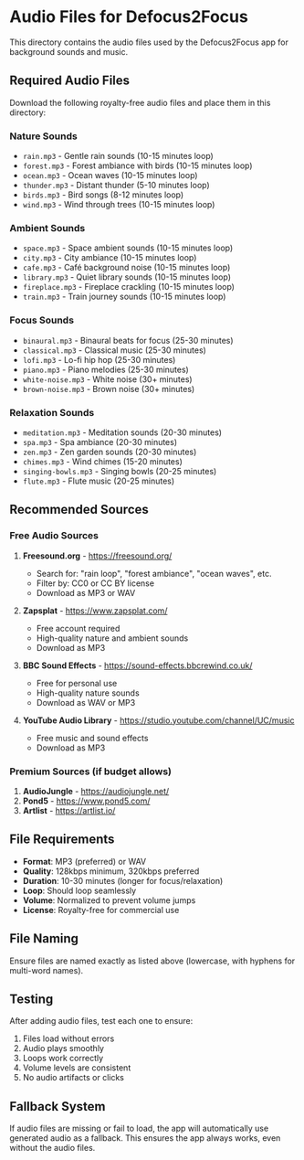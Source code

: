 # Audio Files for Defocus2Focus

This directory contains the audio files used by the Defocus2Focus app for background sounds and music.

## Required Audio Files

Download the following royalty-free audio files and place them in this directory:

### Nature Sounds

- `rain.mp3` - Gentle rain sounds (10-15 minutes loop)
- `forest.mp3` - Forest ambiance with birds (10-15 minutes loop)
- `ocean.mp3` - Ocean waves (10-15 minutes loop)
- `thunder.mp3` - Distant thunder (5-10 minutes loop)
- `birds.mp3` - Bird songs (8-12 minutes loop)
- `wind.mp3` - Wind through trees (10-15 minutes loop)

### Ambient Sounds

- `space.mp3` - Space ambient sounds (10-15 minutes loop)
- `city.mp3` - City ambiance (10-15 minutes loop)
- `cafe.mp3` - Café background noise (10-15 minutes loop)
- `library.mp3` - Quiet library sounds (10-15 minutes loop)
- `fireplace.mp3` - Fireplace crackling (10-15 minutes loop)
- `train.mp3` - Train journey sounds (10-15 minutes loop)

### Focus Sounds

- `binaural.mp3` - Binaural beats for focus (25-30 minutes)
- `classical.mp3` - Classical music (25-30 minutes)
- `lofi.mp3` - Lo-fi hip hop (25-30 minutes)
- `piano.mp3` - Piano melodies (25-30 minutes)
- `white-noise.mp3` - White noise (30+ minutes)
- `brown-noise.mp3` - Brown noise (30+ minutes)

### Relaxation Sounds

- `meditation.mp3` - Meditation sounds (20-30 minutes)
- `spa.mp3` - Spa ambiance (20-30 minutes)
- `zen.mp3` - Zen garden sounds (20-30 minutes)
- `chimes.mp3` - Wind chimes (15-20 minutes)
- `singing-bowls.mp3` - Singing bowls (20-25 minutes)
- `flute.mp3` - Flute music (20-25 minutes)

## Recommended Sources

### Free Audio Sources

1. **Freesound.org** - https://freesound.org/

   - Search for: "rain loop", "forest ambiance", "ocean waves", etc.
   - Filter by: CC0 or CC BY license
   - Download as MP3 or WAV

2. **Zapsplat** - https://www.zapsplat.com/

   - Free account required
   - High-quality nature and ambient sounds
   - Download as MP3

3. **BBC Sound Effects** - https://sound-effects.bbcrewind.co.uk/

   - Free for personal use
   - High-quality nature sounds
   - Download as WAV or MP3

4. **YouTube Audio Library** - https://studio.youtube.com/channel/UC/music
   - Free music and sound effects
   - Download as MP3

### Premium Sources (if budget allows)

1. **AudioJungle** - https://audiojungle.net/
2. **Pond5** - https://www.pond5.com/
3. **Artlist** - https://artlist.io/

## File Requirements

- **Format**: MP3 (preferred) or WAV
- **Quality**: 128kbps minimum, 320kbps preferred
- **Duration**: 10-30 minutes (longer for focus/relaxation)
- **Loop**: Should loop seamlessly
- **Volume**: Normalized to prevent volume jumps
- **License**: Royalty-free for commercial use

## File Naming

Ensure files are named exactly as listed above (lowercase, with hyphens for multi-word names).

## Testing

After adding audio files, test each one to ensure:

1. Files load without errors
2. Audio plays smoothly
3. Loops work correctly
4. Volume levels are consistent
5. No audio artifacts or clicks

## Fallback System

If audio files are missing or fail to load, the app will automatically use generated audio as a fallback. This ensures the app always works, even without the audio files.

